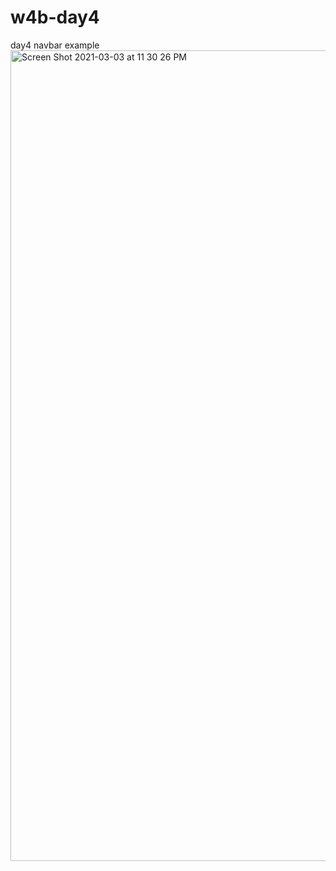 # w4b-day4
day4 navbar example
<img width="1297" alt="Screen Shot 2021-03-03 at 11 30 26 PM" src="https://user-images.githubusercontent.com/25145605/109926996-74a7b600-7c78-11eb-9821-7d38f4b99ab3.png">
